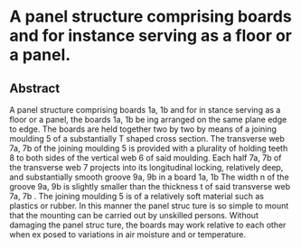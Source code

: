 # A panel structure comprising boards and for instance serving as a floor or a panel.

## Abstract
A panel structure comprising boards 1a, 1b and for in stance serving as a floor or a panel, the boards 1a, 1b be ing arranged on the same plane edge to edge. The boards are held together two by two by means of a joining moulding 5 of a substantially T shaped cross section. The transverse web 7a, 7b of the joining moulding 5 is provided with a plurality of holding teeth 8 to both sides of the vertical web 6 of said moulding. Each half 7a, 7b of the transverse web 7 projects into its longitudinal locking, relatively deep, and substantially smooth groove 9a, 9b in a board 1a, 1b The width n of the groove 9a, 9b is slightly smaller than the thickness t of said transverse web 7a, 7b . The joining moulding 5 is of a relatively soft material such as plastics or rubber. In this manner the panel struc ture is so simple to mount that the mounting can be carried out by unskilled persons. Without damaging the panel struc ture, the boards may work relative to each other when ex posed to variations in air moisture and or temperature.